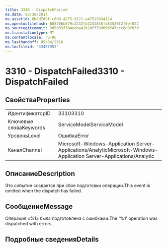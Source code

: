 ```yaml
---
title: 3310 - DispatchFailed
ms.date: 03/30/2017
ms.assetid: 6b8d7d9f-c6d9-4275-9121-a47519094124
ms.openlocfilehash: 608706b679c2232fb4231836fd83520f2f0ef027
ms.sourcegitcommit: 3d5d33f384eeba41b2dff79d096f47ccc8d8f03d
ms.translationtype: MT
ms.contentlocale: ru-RU
ms.lasthandoff: 05/04/2018
ms.locfileid: "33457952"
---
```

# <a name="3310---dispatchfailed"></a><span data-ttu-id="afba5-102">3310 - DispatchFailed</span><span class="sxs-lookup"><span data-stu-id="afba5-102">3310 - DispatchFailed</span></span>
## <a name="properties"></a><span data-ttu-id="afba5-103">Свойства</span><span class="sxs-lookup"><span data-stu-id="afba5-103">Properties</span></span>  
  
|||  
|-|-|  
|<span data-ttu-id="afba5-104">Идентификатор</span><span class="sxs-lookup"><span data-stu-id="afba5-104">ID</span></span>|<span data-ttu-id="afba5-105">3310</span><span class="sxs-lookup"><span data-stu-id="afba5-105">3310</span></span>|  
|<span data-ttu-id="afba5-106">Ключевые слова</span><span class="sxs-lookup"><span data-stu-id="afba5-106">Keywords</span></span>|<span data-ttu-id="afba5-107">ServiceModel</span><span class="sxs-lookup"><span data-stu-id="afba5-107">ServiceModel</span></span>|  
|<span data-ttu-id="afba5-108">Уровень</span><span class="sxs-lookup"><span data-stu-id="afba5-108">Level</span></span>|<span data-ttu-id="afba5-109">Ошибка</span><span class="sxs-lookup"><span data-stu-id="afba5-109">Error</span></span>|  
|<span data-ttu-id="afba5-110">Канал</span><span class="sxs-lookup"><span data-stu-id="afba5-110">Channel</span></span>|<span data-ttu-id="afba5-111">Microsoft-Windows-Application Server-Applications/Analytic</span><span class="sxs-lookup"><span data-stu-id="afba5-111">Microsoft-Windows-Application Server-Applications/Analytic</span></span>|  
  
## <a name="description"></a><span data-ttu-id="afba5-112">Описание</span><span class="sxs-lookup"><span data-stu-id="afba5-112">Description</span></span>  
 <span data-ttu-id="afba5-113">Это событие создается при сбое подготовки операции.</span><span class="sxs-lookup"><span data-stu-id="afba5-113">This event is emitted when the dispatch has failed.</span></span>  
  
## <a name="message"></a><span data-ttu-id="afba5-114">Сообщение</span><span class="sxs-lookup"><span data-stu-id="afba5-114">Message</span></span>  
 <span data-ttu-id="afba5-115">Операция «%1» была подготовлена с ошибками.</span><span class="sxs-lookup"><span data-stu-id="afba5-115">The '%1' operation was dispatched with errors.</span></span>  
  
## <a name="details"></a><span data-ttu-id="afba5-116">Подробные сведения</span><span class="sxs-lookup"><span data-stu-id="afba5-116">Details</span></span>
